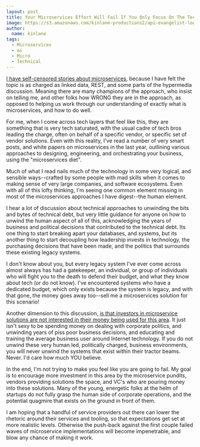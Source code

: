```yaml
---
layout: post
title: Your Microservices Effort Will Fail If You Only Focus On The Technical Details
image: https://s3.amazonaws.com/kinlane-productions2/api-evangelist-logos/api-evangelist-butterfly-vertical.png
author:
  name: kinlane
tags:
  - Microservices
  - ai
  - Micro
  - Technical
---
```

[I have self-censored stories about microservices](http://apievangelist.com/2015/04/10/on-apis-and-microservices/), because I have felt the topic is as charged as linked data, REST, and some parts of the hypermedia discussion. Meaning there are many champions of the approach, who insist on telling me, and other folks how WRONG they are in the approach, as opposed to helping us work through our understanding of exactly what is microservices, and how to do well.

For me, when I come across tech layers that feel like this, they are something that is very tech saturated, with the usual cadre of tech bros leading the charge, often on behalf of a specific vendor, or specific set of vendor solutions. Even with this reality, I've read a number of very smart posts, and white papers on microservices in the last year, outlining various approaches to designing, engineering, and orchestrating your business, using the "microservices diet".

Much of what I read nails much of the technology in some very logical, and sensible ways--crafted by some people with mad skills when it comes to making sense of very large companies, and software ecosystems. Even with all of this lofty thinking, I'm seeing one common element missing in most of the microservices approaches I have digest--the human element.

I hear a lot of discussion about technical approaches to unwinding the bits and bytes of technical debt, but very little guidance for anyone on how to unwind the human aspect of all of this, acknowledging the years of business and political decisions that contributed to the technical debt. Its one thing to start breaking apart your databases, and systems, but its another thing to start decoupling how leadership invests in technology, the purchasing decisions that have been made, and the politics that surrounds these existing legacy systems.

I don't know about you, but every legacy system I've ever come across almost always has had a gatekeeper, an individual, or group of individuals who will fight you to the death to defend their budget, and what they know about tech (or do not know). I've encountered systems who have a dedicated budget, which only exists because the system is legacy, and with that gone, the money goes away too--sell me a microservices solution for this scenario!

Another dimension to this discussion, [is that investors in microservice solutions are not interested in their money being used for this area](http://apievangelist.com/2016/03/10/an-imbalance-in-investment-priorities-that-will-continue-to-slow-api-growth-and-adoption/). It just isn't sexy to be spending money on dealing with corporate politics, and unwinding years of piss poor business decisions, and educating and training the average business user around Internet technology. If you do not unwind these very human led, politically charged, business environments, you will never unwind the systems that exist within their tractor beams. Never. I'd care how much YOU believe.

In the end, I'm not trying to make you feel like you are going to fail. My goal is to encourage more investment in this area by the microservice pundits, vendors providing solutions the space, and VC's who are pouring money into these solutions. Many of the young, energetic folks at the helm of startups do not fully grasp the human side of corporate operations, and the potential quagmire that exists on the ground in front of them.

I am hoping that a handful of service providers out there can lower the rhetoric around their services and tooling, so that expectations get set at more realistic levels. Otherwise the push-back against the first couple failed waves of microservice implementations will become impenetrable, and blow any chance of making it work.